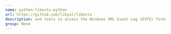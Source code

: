 ```yaml
---
name: python-libevtx-python
url: https://github.com/libyal/libevtx
description: and tools to access the Windows XML Event Log (EVTX) format. URL : https://github.com/libyal/libevtx Groups : None
group: None
---
```

